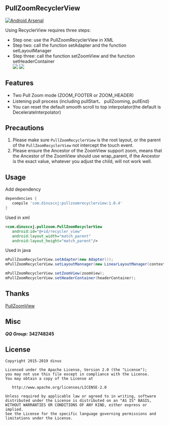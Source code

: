 
## PullZoomRecyclerView
[![Android Arsenal](https://img.shields.io/badge/Android%20Arsenal-PullZoomRecyclerView-green.svg?style=true)](https://android-arsenal.com/details/3/3343)

Using RecyclerView requires three steps:<br/>
* Step one: use the PullZoomRecyclerView in XML<br/>
* Step two: call the function setAdapter and the function setLayoutManager<br/>
* Step three: call the function setZoomView and the function setHeaderContainer<br/>
![](https://raw.githubusercontent.com/dinuscxj/PullZoomRecyclerView/master/Preview/PullZoomFooter.gif?width=300)
![](https://raw.githubusercontent.com/dinuscxj/PullZoomRecyclerView/master/Preview/PullZoomHeader.gif?width=300)<br/>

## Features
 * Two Pull Zoom mode (ZOOM_FOOTER or ZOOM_HEADER)
 * Listening pull process (including pullStart、 pullZooming, pullEnd)
 * You can reset the default smooth scroll to top interpolator(the default is DecelerateInterpolator)

## Precautions
 1. Please make sure `PullZoomRecyclerView` is the root layout, or the parent of the `PullZoomRecyclerView` not intercept the touch event.
 2. Please ensure the Ancestor of the ZoomView support zoom, means that the Ancestor of the ZoomView should use wrap_parent, if the Ancestor is the exact value,  whatever you adjust the child, will not work well.

## Usage
 Add dependency
 ```gradle
 dependencies {
    compile 'com.dinuscxj:pullzoomrecyclerview:1.0.4'
 }
 ```

 Used in xml
 ```xml
 <com.dinuscxj.pullzoom.PullZoomRecyclerView
    android:id="@+id/recycler_view"
    android:layout_width="match_parent"
    android:layout_height="match_parent"/>
 ```

 Used in java
 ```java
 mPullZoomRecyclerView.setAdapter(new Adapter());
 mPullZoomRecyclerView.setLayoutMannager(new LinearLayoutManager(context));
 ```
 ```java 
 mPullZoomRecyclerView.setZoomView(zoomView);
 mPullZoomRecyclerView.setHeaderContainer(headerContainer);
 ```
## Thanks 
 [PullZoomView](https://github.com/Frank-Zhu/PullZoomView)
 
## Misc
 ***QQ Group:*** **342748245**
 
## License
    Copyright 2015-2019 dinus

    Licensed under the Apache License, Version 2.0 (the "License");
    you may not use this file except in compliance with the License.
    You may obtain a copy of the License at

       http://www.apache.org/licenses/LICENSE-2.0

    Unless required by applicable law or agreed to in writing, software
    distributed under the License is distributed on an "AS IS" BASIS,
    WITHOUT WARRANTIES OR CONDITIONS OF ANY KIND, either express or implied.
    See the License for the specific language governing permissions and
    limitations under the License.
